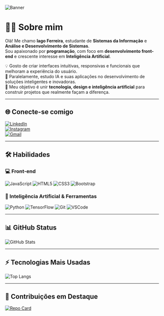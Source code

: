 <!-- Banner -->
![Banner](https://raw.githubusercontent.com/Iago-Ferreira-Silva/Iago-Ferreira-Silva/main/assets/banner-github.gif)

# 👨‍💻 Sobre mim
Olá! Me chamo **Iago Ferreira**, estudante de **Sistemas da Informação** e **Análise e Desenvolvimento de Sistemas**.  
Sou apaixonado por **programação**, com foco em **desenvolvimento front-end** e crescente interesse em **Inteligência Artificial**.

💡 Gosto de criar interfaces intuitivas, responsivas e funcionais que melhoram a experiência do usuário.  
🤖 Paralelamente, estudo IA e suas aplicações no desenvolvimento de soluções inteligentes e inovadoras.  
🚀 Meu objetivo é unir **tecnologia, design e inteligência artificial** para construir projetos que realmente façam a diferença.  

---

## 🌐 Conecte-se comigo
[![LinkedIn](https://img.shields.io/badge/LinkedIn-0077B5?style=for-the-badge&logo=linkedin&logoColor=white)](https://www.linkedin.com/in/iago-ferreira-9278ab257/)  
[![Instagram](https://img.shields.io/badge/Instagram-E4405F?style=for-the-badge&logo=instagram&logoColor=white)](https://instagram.com/iagoferreira.s)  
[![Gmail](https://img.shields.io/badge/Gmail-D14836?style=for-the-badge&logo=gmail&logoColor=white)](mailto:iagoferreira008@gmail.com)  

---

## 🛠️ Habilidades
### 💻 Front-end
![JavaScript](https://img.shields.io/badge/JavaScript-F7DF1E?style=for-the-badge&logo=javascript&logoColor=black)
![HTML5](https://img.shields.io/badge/HTML5-E34F26?style=for-the-badge&logo=html5&logoColor=white)
![CSS3](https://img.shields.io/badge/CSS3-1572B6?style=for-the-badge&logo=css3&logoColor=white)
![Bootstrap](https://img.shields.io/badge/Bootstrap-8511FA?style=for-the-badge&logo=bootstrap&logoColor=white)

### 🤖 Inteligência Artificial & Ferramentas
![Python](https://img.shields.io/badge/Python-3776AB?style=for-the-badge&logo=python&logoColor=white)
![TensorFlow](https://img.shields.io/badge/TensorFlow-FF6F00?style=for-the-badge&logo=tensorflow&logoColor=white)
![Git](https://img.shields.io/badge/Git-F05032?style=for-the-badge&logo=git&logoColor=white)
![VSCode](https://img.shields.io/badge/VSCode-0078D7?style=for-the-badge&logo=visual-studio-code&logoColor=white)

---

## 📊 GitHub Status
![GitHub Stats](https://github-readme-stats.vercel.app/api?username=Iago-Ferreira-Silva&theme=transparent&bg_color=000&border_color=30A3DC&show_icons=true&icon_color=30A3DC&title_color=E94D5F&text_color=fff&hide_title=true)

---

## ⚡ Tecnologias Mais Usadas
![Top Langs](https://github-readme-stats-git-masterrstaa-rickstaa.vercel.app/api/top-langs/?username=Iago-Ferreira-Silva&layout=compact&bg_color=000&border_color=30A3DC&title_color=fff&text_color=FFF&hide_title=true)

---

## 📌 Contribuições em Destaque
[![Repo Card](https://github-readme-stats.vercel.app/api/pin/?username=Iago-Ferreira-Silva&repo=dio-lab-open-source&bg_color=000&border_color=30A3DC&show_icons=true&icon_color=30A3DC&title_color=fff&text_color=fff)](https://github.com/Iago-Ferreira-Silva/dio-lab-open-source)
